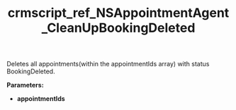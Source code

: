 ﻿---
title: crmscript_ref_NSAppointmentAgent_CleanUpBookingDeleted
description: Integer CleanUpBookingDeleted(IntegerArray appointmentIds)
intellisense: NSAppointmentAgent.CleanUpBookingDeleted
keywords: NSAppointmentAgent,CleanUpBookingDeleted
so.topic: reference
---

Deletes all appointments(within the appointmentIds array) with status BookingDeleted.

**Parameters:**
 - **appointmentIds** 
